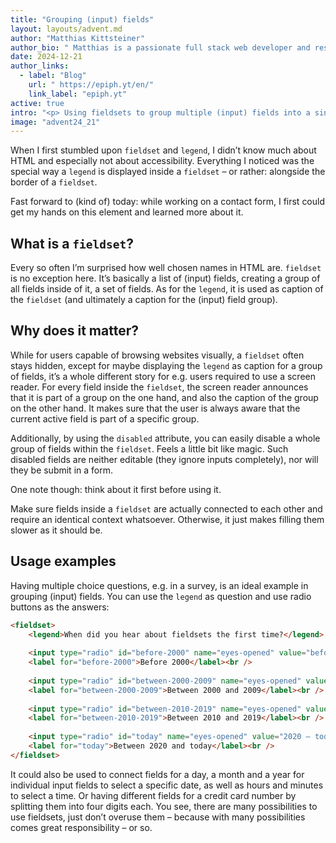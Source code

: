 ```yaml
---
title: "Grouping (input) fields"
layout: layouts/advent.md
author: "Matthias Kittsteiner"
author_bio: " Matthias is a passionate full stack web developer and responsible for the technical aspects on more than 1.000 websites, including performance, reliability, accessibility and functionality. That’s why he is very interested in many things around the web, and has a big focus on building inclusive web applications and websites."
date: 2024-12-21
author_links:
  - label: "Blog"
    url: " https://epiph.yt/en/"
    link_label: "epiph.yt"
active: true
intro: "<p> Using fieldsets to group multiple (input) fields into a single one can be an ideal way to provide context to otherwise lonely fields inside a form, enhancing the accessibility of using them.</p>"
image: "advent24_21"
---
```

<!-- MM: Thanks for the post. I like it but it lacks 2 things:
1. What's the actual outcome for screen reader users in detail? What does the software announce and when? Only when I enter the group or with every option? If with every option, how and when?
2. When exactly mustn't I use them and why.
-->

When I first stumbled upon `fieldset` and `legend`, I didn’t know much about HTML and especially not about accessibility. Everything I noticed was the special way a `legend` is displayed inside a `fieldset` – or rather: alongside the border of a `fieldset`. 
<!-- MM: If you want to, we could display a simple fieldset example here so that everyone knows what you're talking about.
edit: Or even better, put it in the What is a `fieldset` section. -->
Fast forward to (kind of) today: while working on a contact form, I first could get my hands on this element and learned more about it.

## What is a `fieldset`?

Every so often I’m surprised how well chosen names in HTML are. `fieldset` is no exception here. It’s basically a list of (input) fields, creating a group of all fields inside of it, a set of fields. As for the `legend`, it is used as caption of the `fieldset` (and ultimately a caption for the (input) field group).
<!-- MM: Why (input) in parentheses? What are the other fields? Is the a better term to describe all of them? Like "form elements" maybe? -->
<!-- MM: The fieldset is the group!? -->

## Why does it matter?

While for users capable of browsing websites visually, a `fieldset` often stays hidden, except for maybe displaying the `legend` as caption for a group of fields, it’s a whole different story for e.g. users required to use a screen reader. For every field inside the `fieldset`, the screen reader announces that it is part of a group on the one hand, and also the caption of the group on the other hand. It makes sure that the user is always aware that the current active field is part of a specific group.
<!-- MM: There are also non-blind scren reader users. -->
<!-- MM: How's the fieldset hidden? It's super prominent. The border, padding, placement, etc. of the legend. I'd rephrase this and highlight both benefits, the visual and semantic grouping. -->
<!-- MM: Please don't use the on one hand on the other hand phrasing. It makes it sound like the arguments are in opposition. -->
Additionally, by using the `disabled` attribute, you can easily disable a whole group of fields within the `fieldset`. Feels a little bit like magic. Such disabled fields are neither editable (they ignore inputs completely), nor will they be submit in a form.
<!-- MM: Just checking: Have you tested this with different screen reader/browser pairings? -->
One note though: think about it first before using it. 
<!-- MM: I mean, yeah, that's generally a good advice. ;) -->
Make sure fields inside a `fieldset` are actually connected to each other and require an identical context whatsoever. Otherwise, it just makes filling them slower as it should be.
<!-- MM: Would you recommend to always put first and last name in a group? They are connected to each other. -->
<!-- MM: What does a field qualify to "require an identical context"? -->
<!-- MM: Is slower really the right term you want to use here? Please explain how fieldsets make it _slower_- -->
<!-- SS: I feel the cautionary note can also be added in the next section, after the Usage example, along with an example of a situation where a fieldset might not be as helpful. -->
## Usage examples

Having multiple choice questions, e.g. in a survey, is an ideal example in grouping (input) fields. You can use the `legend` as question and use radio buttons as the answers:

```html
<fieldset>
	<legend>When did you hear about fieldsets the first time?</legend>
	
	<input type="radio" id="before-2000" name="eyes-opened" value="before 2000" />
	<label for="before-2000">Before 2000</label><br />
	
	<input type="radio" id="between-2000-2009" name="eyes-opened" value="2000 – 2009" />
	<label for="between-2000-2009">Between 2000 and 2009</label><br />
	
	<input type="radio" id="between-2010-2019" name="eyes-opened" value="2010 – 2019" />
	<label for="between-2010-2019">Between 2010 and 2019</label><br />
	
	<input type="radio" id="today" name="eyes-opened" value="2020 – today" />
	<label for="today">Between 2020 and today</label><br />
</fieldset>
```     

It could also be used to connect fields for a day, a month and a year for individual input fields to select a specific date, as well as hours and minutes to select a time. Or having different fields for a credit card number by splitting them into four digits each. You see, there are many possibilities to use fieldsets, just don’t overuse them – because with many possibilities comes great responsibility – or so.
<!-- MM: How do I know if I'm overusing? -->
<!-- SS: I feel some example of when you feel a fieldset should not be used or is overused might be good. Also, explaining why you think so. -->
